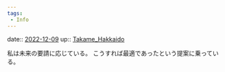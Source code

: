 ```yaml
---
tags:
 - Info
---
```


date:: [2022-12-09](/Daily_Note/2022-12-09.md)
up:: [Takame_Hakkaido](../Bar/Novel/Nacaria/Takame_Hakkaido.md)

私は未来の要請に応じている。
こうすれば最適であったという提案に乗っている。